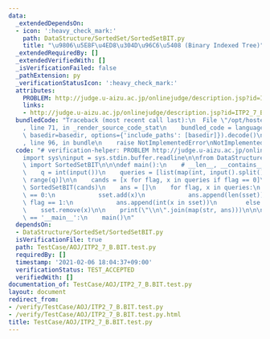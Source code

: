 ```yaml
---
data:
  _extendedDependsOn:
  - icon: ':heavy_check_mark:'
    path: DataStructure/SortedSet/SortedSetBIT.py
    title: "\u9806\u5E8F\u4ED8\u304D\u96C6\u5408 (Binary Indexed Tree)"
  _extendedRequiredBy: []
  _extendedVerifiedWith: []
  _isVerificationFailed: false
  _pathExtension: py
  _verificationStatusIcon: ':heavy_check_mark:'
  attributes:
    PROBLEM: http://judge.u-aizu.ac.jp/onlinejudge/description.jsp?id=ITP2_7_B
    links:
    - http://judge.u-aizu.ac.jp/onlinejudge/description.jsp?id=ITP2_7_B
  bundledCode: "Traceback (most recent call last):\n  File \"/opt/hostedtoolcache/Python/3.10.1/x64/lib/python3.10/site-packages/onlinejudge_verify/documentation/build.py\"\
    , line 71, in _render_source_code_stat\n    bundled_code = language.bundle(stat.path,\
    \ basedir=basedir, options={'include_paths': [basedir]}).decode()\n  File \"/opt/hostedtoolcache/Python/3.10.1/x64/lib/python3.10/site-packages/onlinejudge_verify/languages/python.py\"\
    , line 96, in bundle\n    raise NotImplementedError\nNotImplementedError\n"
  code: "# verification-helper: PROBLEM http://judge.u-aizu.ac.jp/onlinejudge/description.jsp?id=ITP2_7_B\n\
    import sys\ninput = sys.stdin.buffer.readline\n\nfrom DataStructure.SortedSet.SortedSetBIT\
    \ import SortedSetBIT\n\n\ndef main():\n    # __len__, __contains__, add, remove\n\
    \    q = int(input())\n    queries = [list(map(int, input().split())) for _ in\
    \ range(q)]\n\n    cands = [x for flag, x in queries if flag == 0]\n    sset =\
    \ SortedSetBIT(cands)\n    ans = []\n    for flag, x in queries:\n        if flag\
    \ == 0:\n            sset.add(x)\n            ans.append(len(sset))\n        elif\
    \ flag == 1:\n            ans.append(int(x in sset))\n        else:\n        \
    \    sset.remove(x)\n\n    print(\"\\n\".join(map(str, ans)))\n\n\nif __name__\
    \ == '__main__':\n    main()\n"
  dependsOn:
  - DataStructure/SortedSet/SortedSetBIT.py
  isVerificationFile: true
  path: TestCase/AOJ/ITP2_7_B.BIT.test.py
  requiredBy: []
  timestamp: '2021-02-06 18:04:37+09:00'
  verificationStatus: TEST_ACCEPTED
  verifiedWith: []
documentation_of: TestCase/AOJ/ITP2_7_B.BIT.test.py
layout: document
redirect_from:
- /verify/TestCase/AOJ/ITP2_7_B.BIT.test.py
- /verify/TestCase/AOJ/ITP2_7_B.BIT.test.py.html
title: TestCase/AOJ/ITP2_7_B.BIT.test.py
---
```

